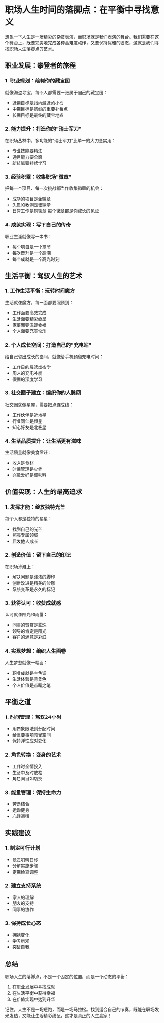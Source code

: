 # 职场人生时间的落脚点：在平衡中寻找意义

想象一下人生是一场精彩的杂技表演，而职场就是我们表演的舞台。我们需要在这个舞台上，既要完美地完成各种高难度动作，又要保持优雅的姿态，这就是我们寻找职场人生落脚点的艺术。

## 职业发展：攀登者的旅程

### 1. 职业规划：绘制你的藏宝图

就像海盗寻宝，每个人都需要一张属于自己的藏宝图：
- 近期目标是指向最近的小岛
- 中期目标是航线的重要补给点
- 长期目标是最终的藏宝地点

### 2. 能力提升：打造你的"瑞士军刀"

在职场丛林中，多功能的"瑞士军刀"比单一的大刀更实用：
- 专业技能要精进
- 通用能力要全面
- 新技能要持续学习

### 3. 经验积累：收集职场"徽章"

把每一个项目、每一次挑战都当作收集徽章的机会：
- 成功的项目是金徽章
- 失败的教训是银徽章
- 日常工作是铜徽章
每个徽章都是你成长的见证

### 4. 成就实现：写下自己的传奇

职业生涯就像写一本书：
- 每个项目是一个章节
- 每次晋升是一个高潮
- 每个成就是一个高光时刻

## 生活平衡：驾驭人生的艺术

### 1. 工作生活平衡：玩转时间魔方

生活就像魔方，每一面都要照顾到：
- 工作面要高效完成
- 生活面要精彩纷呈
- 家庭面要温暖幸福
- 个人面要充实快乐

### 2. 个人成长空间：打造自己的"充电站"

给自己留出成长的空间，就像给手机预留充电时间：
- 工作日的晨读或夜学
- 周末的充电补能
- 假期的深度学习

### 3. 社交圈子建立：编织你的人脉网

社交圈就像星座，需要把点连成线：
- 工作伙伴是近地星
- 行业同仁是恒星
- 知心好友是北极星

### 4. 生活品质提升：让生活更有滋味

生活质量就像美食烹饪：
- 收入是食材
- 时间管理是火候
- 兴趣爱好是调味料

## 价值实现：人生的最高追求

### 1. 发挥才能：绽放独特光芒

每个人都是独特的星星：
- 找到自己的光芒
- 照亮专属领域
- 启发他人成长

### 2. 创造价值：留下自己的印记

在职场沙滩上：
- 解决问题是浅浅的脚印
- 创新改进是精美的沙雕
- 系统变革是永久的标记

### 3. 获得认可：收获成就感

认可就像阳光和雨露：
- 同事的赞赏是露珠
- 领导的肯定是阳光
- 客户的满意是彩虹

### 4. 实现梦想：编织人生画卷

人生梦想就像一幅画：
- 职业成就是主色调
- 生活体验是背景色
- 个人价值是点睛之笔

## 平衡之道

### 1. 时间管理：驾驭24小时

- 用四象限法则分配时间
- 给重要事项预留空间
- 保持弹性应对变化

### 2. 角色转换：变身的艺术

- 工作时全情投入
- 生活中及时放松
- 角色间自如切换

### 3. 能量管理：保持生命力

- 劳逸结合
- 运动健身
- 心理调适

## 实践建议

### 1. 制定可行计划

- 设定明确目标
- 分解实施步骤
- 定期检查调整

### 2. 建立支持系统

- 家人的理解
- 朋友的支持
- 同事的协作

### 3. 保持成长心态

- 拥抱变化
- 学习新知
- 突破自我

## 总结

职场人生的落脚点，不是一个固定的位置，而是一个动态的平衡：
1. 在职业发展中寻找成就
2. 在生活平衡中获得幸福
3. 在价值实现中达到升华

记住，人生不是一场短跑，而是一场马拉松。找到适合自己的节奏，既能在职场发光发热，又能让生活精彩纷呈，这才是真正的人生赢家！